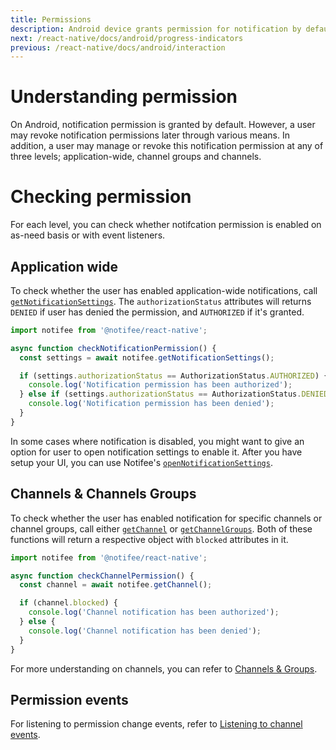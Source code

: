 ```yaml
---
title: Permissions
description: Android device grants permission for notification by default
next: /react-native/docs/android/progress-indicators
previous: /react-native/docs/android/interaction
---
```


# Understanding permission

On Android, notification permission is granted by default. However, a user may revoke notification permissions later through various means. In addition, a user may manage or revoke this notification permission at any of three levels; application-wide, channel groups and channels. 

# Checking permission

For each level, you can check whether notifcation permission is enabled on as-need basis or with event listeners.

## Application wide

To check whether the user has enabled application-wide notifications, call [`getNotificationSettings`](/reference/getnotificationsettings). The `authorizationStatus` attributes will returns `DENIED` if user has denied the permission, and `AUTHORIZED` if it's granted.


```js
import notifee from '@notifee/react-native';

async function checkNotificationPermission() {
  const settings = await notifee.getNotificationSettings();

  if (settings.authorizationStatus == AuthorizationStatus.AUTHORIZED) {
    console.log('Notification permission has been authorized');
  } else if (settings.authorizationStatus == AuthorizationStatus.DENIED) {
    console.log('Notification permission has been denied');
  }
}
```

In some cases where notification is disabled, you might want to give an option for user to open notification settings to enable it. After you have setup your UI, you can use Notifee's [`openNotificationSettings`](/reference/opennotificationsettings).

## Channels & Channels Groups

To check whether the user has enabled notification for specific channels or channel groups, call either [`getChannel`](/reference/getchannel) or [`getChannelGroups`](/reference/getchannelgroups). Both of these functions will return a respective object with `blocked` attributes in it.

```js
import notifee from '@notifee/react-native';

async function checkChannelPermission() {
  const channel = await notifee.getChannel();

  if (channel.blocked) {
    console.log('Channel notification has been authorized');
  } else {
    console.log('Channel notification has been denied');
  }
}
```

For more understanding on channels, you can refer to [Channels & Groups](react-native/docs/android/channels).

## Permission events

For listening to permission change events, refer to [Listening to channel events](react-native/docs/android/channels#listening-to-channel-events).